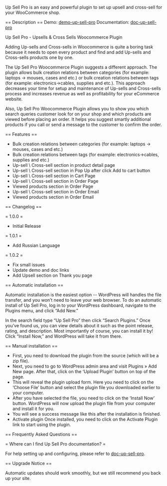 Up Sell Pro is an easy and powerful plugin to set up upsell and cross-sell for your WooCommerce shop.

== Description ==
Demo: [demo-up-sell-pro](https://demo-up-sell-pro.first-design-company.com/)
Documentation: [doc-up-sell-pro](https://docs-up-sell-pro.first-design-company.com/)

Up Sell Pro  - Upsells & Cross Sells Woocommerce Plugin

Adding  Up-sells and Cross-sells in Woocommerce is quite a boring task because it needs to open every product and find and add  Up-sells and Cross-sells products one by one.

The Up Sell Pro Woocommerce Plugin suggests a different approach. The plugin allows bulk creation relations between categories (for example: laptops -> mouses, cases and etc.) or bulk creation relations between tags (for example: electronics->cables, supplies and etc.). This approach decreases your time for setup and maintenance of Up-sells and Cross-sells process and increases revenue as well as profitability for your eCommerce website.

Also, Up Sell Pro Woocommerce Plugin allows you to show you which search queries customer look for on your shop and which products are viewed before placing an order. It helps you suggest smartly additional products  if you call or send a message to the customer to confirm the order.


== Features ==

* Bulk creation relations between categories (for example: laptops -> mouses, cases and etc.)
* Bulk creation relations between tags (for example: electronics->cables, supplies and etc.)
* Up-sell \ Cross-sell section in product detail page
* Up-sell \ Cross-sell section in Pop Up after click Add to cart button
* Up-sell \ Cross-sell section in Cart Page
* Up-sell \ Cross-sell section in Order Page
* Viewed products section in Order Page
* Up-sell \ Cross-sell section in Order Email
* Viewed products section in Order Email

== Changelog ==

= 1.0.0 =
* Initial Release

= 1.0.1 =
* Add Russian Language

= 1.0.2 =
* Fix small issues
* Update demo and doc links
* Add Upsell section on Thank you page

== Automatic installation ==

Automatic installation is the easiest option -- WordPress will handles the file transfer, and you won’t need to leave your web browser. To do an automatic install of Up Sell Pro, log in to your WordPress dashboard, navigate to the Plugins menu, and click “Add New.”

In the search field type “Up Sell Pro” then click “Search Plugins.” Once you’ve found us,  you can view details about it such as the point release, rating, and description. Most importantly of course, you can install it by! Click “Install Now,” and WordPress will take it from there.

== Manual installation ==

* First, you need to download the plugin from the source (which will be a zip file).
* Next, you need to go to WordPress admin area and visit Plugins » Add New page. After that, click on the ‘Upload Plugin’ button on top of the page.
* This will reveal the plugin upload form. Here you need to click on the ‘Choose File’ button and select the plugin file you downloaded earlier to your computer.
* After you have selected the file, you need to click on the ‘Install Now’ button. WordPress will now upload the plugin file from your computer and install it for you.
* You will see a success message like this after the installation is finished.
* Activate plugin Once installed, you need to click on the Activate Plugin link to start using the plugin.

== Frequently Asked Questions ==

= Where can I find Up Sell Pro documentation? =

For help setting up and configuring, please refer to [doc-up-sell-pro](https://docs-up-sell-pro.first-design-company.com/).

== Upgrade Notice ==

Automatic updates should work smoothly, but we still recommend you back up your site.
 
